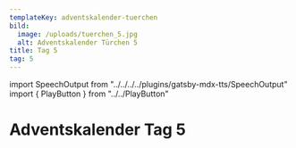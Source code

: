 ```yaml
---
templateKey: adventskalender-tuerchen
bild:
  image: /uploads/tuerchen_5.jpg
  alt: Adventskalender Türchen 5
title: Tag 5
tag: 5
---
```


import SpeechOutput from "../../../../plugins/gatsby-mdx-tts/SpeechOutput"
import { PlayButton } from "../../PlayButton"

<SpeechOutput id="adventskalender-tag-5" customPlayButton={PlayButton}>

# Adventskalender Tag 5

</SpeechOutput>

